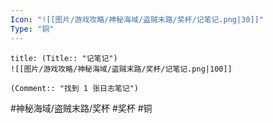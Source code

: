 ```yaml
---
Icon: "![[图片/游戏攻略/神秘海域/盗贼末路/奖杯/记笔记.png|30]]"
Type: "铜"
---
```

```ad-common-bronze-trophy
title: (Title:: "记笔记")
![[图片/游戏攻略/神秘海域/盗贼末路/奖杯/记笔记.png|100]]

(Comment:: "找到 1 张日志笔记")
```

#神秘海域/盗贼末路/奖杯 #奖杯 #铜

